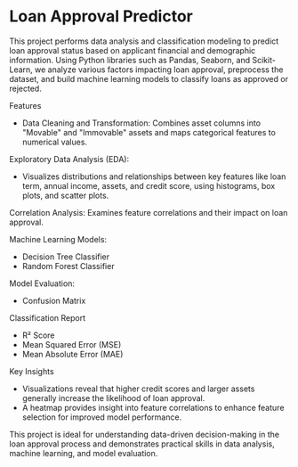 # Loan Approval Predictor

This project performs data analysis and classification modeling to predict loan approval status based on applicant financial and demographic information. Using Python libraries such as Pandas, Seaborn, and Scikit-Learn, we analyze various factors impacting loan approval, preprocess the dataset, and build machine learning models to classify loans as approved or rejected.

Features
 - Data Cleaning and Transformation: Combines asset columns into "Movable" and "Immovable" assets and maps categorical features to numerical values.

Exploratory Data Analysis (EDA):
 - Visualizes distributions and relationships between key features like loan term, annual income, assets, and credit score, using histograms, box plots, and scatter plots.

Correlation Analysis: Examines feature correlations and their impact on loan approval.

Machine Learning Models:
 - Decision Tree Classifier
 - Random Forest Classifier

Model Evaluation:
 - Confusion Matrix

Classification Report
- R² Score
- Mean Squared Error (MSE)
- Mean Absolute Error (MAE)

Key Insights
 - Visualizations reveal that higher credit scores and larger assets generally increase the likelihood of loan approval.
 - A heatmap provides insight into feature correlations to enhance feature selection for improved model performance.

This project is ideal for understanding data-driven decision-making in the loan approval process and demonstrates practical skills in data analysis, machine learning, and model evaluation.

